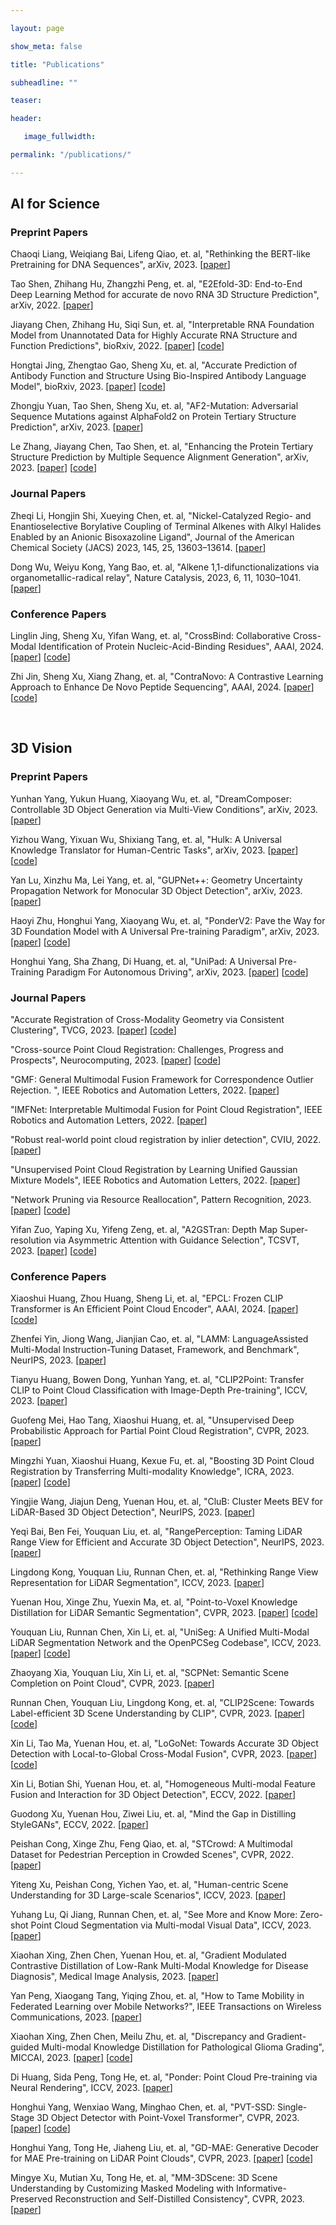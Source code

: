 ```yaml
---

layout: page

show_meta: false

title: "Publications"

subheadline: ""

teaser: 

header:

   image_fullwidth: 

permalink: "/publications/"

---
```


## AI for Science

### Preprint Papers

Chaoqi Liang, Weiqiang Bai, Lifeng Qiao, et. al,
"Rethinking the BERT-like Pretraining for DNA Sequences",
arXiv, 2023. 
[[paper](https://arxiv.org/abs/2310.07644)] 

Tao Shen, Zhihang Hu, Zhangzhi Peng, et. al, 
"E2Efold-3D: End-to-End Deep Learning Method for accurate de novo RNA 3D Structure Prediction", 
arXiv, 2022. 
[[paper](https://arxiv.org/abs/2207.01586)] 

Jiayang Chen, Zhihang Hu, Siqi Sun, et. al,
"Interpretable RNA Foundation Model from Unannotated Data for Highly Accurate RNA Structure and Function Predictions",
bioRxiv, 2022. 
[[paper](https://www.biorxiv.org/content/10.1101/2022.08.06.503062v2.full)] 
[[code](https://github.com/ml4bio/RNA-FM)]

Hongtai Jing, Zhengtao Gao, Sheng Xu, et. al,
"Accurate Prediction of Antibody Function and Structure Using Bio-Inspired Antibody Language Model",
bioRxiv, 2023. 
[[paper](https://www.biorxiv.org/content/10.1101/2023.08.30.555473v1.full)] 
[[code](https://github.com/BEAM-Labs/BALM)]

Zhongju Yuan, Tao Shen, Sheng Xu, et. al,
"AF2-Mutation: Adversarial Sequence Mutations against AlphaFold2 on Protein Tertiary Structure Prediction",
arXiv, 2023. 
[[paper](https://arxiv.org/abs/2305.08929)]

Le Zhang, Jiayang Chen, Tao Shen, et. al,
"Enhancing the Protein Tertiary Structure Prediction by Multiple Sequence Alignment Generation",
arXiv, 2023. 
[[paper](https://arxiv.org/abs/2306.01824)] 
[[code](https://github.com/Magiccircuit/MSA-Augmentor)]



### Journal Papers

Zheqi Li, Hongjin Shi, Xueying Chen, et. al,
"Nickel-Catalyzed Regio- and Enantioselective Borylative Coupling of Terminal Alkenes with Alkyl Halides Enabled by an Anionic Bisoxazoline Ligand",
Journal of the American Chemical Society (JACS) 2023, 145, 25, 13603–13614. 
[[paper](https://pubs.acs.org/doi/10.1021/jacs.3c01040)] 

Dong Wu, Weiyu Kong, Yang Bao, et. al,
"Alkene 1,1-difunctionalizations via organometallic-radical relay",
Nature Catalysis, 2023, 6, 11, 1030–1041. 
[[paper](https://www.nature.com/articles/s41929-023-01032-0)] 



### Conference Papers

Linglin Jing, Sheng Xu, Yifan Wang, et. al,
"CrossBind: Collaborative Cross-Modal Identification of Protein Nucleic-Acid-Binding Residues",
AAAI, 2024. 
[[paper](https://arxiv.org/abs/2312.12094)]
[[code](https://github.com/BEAM-Labs/CrossBind)]

Zhi Jin, Sheng Xu, Xiang Zhang, et. al,
"ContraNovo: A Contrastive Learning Approach to Enhance De Novo Peptide Sequencing",
AAAI, 2024.
[[paper](https://arxiv.org/abs/2312.11584)]
[[code](https://github.com/BEAM-Labs/ContraNovo)]

<br />

## 3D Vision

### Preprint Papers

Yunhan Yang, Yukun Huang, Xiaoyang Wu, et. al,
"DreamComposer: Controllable 3D Object Generation via Multi-View Conditions",
arXiv, 2023.
[[paper](https://arxiv.org/abs/2312.03611)]

Yizhou Wang, Yixuan Wu, Shixiang Tang, et. al,
"Hulk: A Universal Knowledge Translator for Human-Centric Tasks",
arXiv, 2023.
[[paper](https://arxiv.org/abs/2312.01697)]
[[code](https://github.com/OpenGVLab/HumanBench)]

Yan Lu, Xinzhu Ma, Lei Yang, et. al,
"GUPNet++: Geometry Uncertainty Propagation Network for Monocular 3D Object Detection",
arXiv, 2023.
[[paper](https://arxiv.org/abs/2310.15624)]

Haoyi Zhu, Honghui Yang, Xiaoyang Wu, et. al,
"PonderV2: Pave the Way for 3D Foundation Model with A Universal Pre-training Paradigm",
arXiv, 2023.
[[paper](https://arxiv.org/abs/2310.08586)]
[[code](https://github.com/OpenGVLab/PonderV2)]

Honghui Yang, Sha Zhang, Di Huang, et. al,
"UniPad: A Universal Pre-Training Paradigm For Autonomous Driving",
arXiv, 2023.
[[paper](https://arxiv.org/abs/2310.08370)]
[[code](https://github.com/Nightmare-n/UniPAD)]



### Journal Papers

"Accurate Registration of Cross-Modality Geometry via Consistent Clustering",
TVCG, 2023.
[[paper](https://ieeexplore.ieee.org/document/10049688)]
[[code](https://github.com/zikai1/CrossModReg)]

"Cross-source Point Cloud Registration: Challenges, Progress and Prospects",
Neurocomputing, 2023.
[[paper](https://www.sciencedirect.com/science/article/abs/pii/S0925231223005064)]
[[code](https://github.com/XiaoshuiHuang/GMF)]

"GMF: General Multimodal Fusion Framework for Correspondence Outlier Rejection. ",
IEEE Robotics and Automation Letters, 2022.
[[paper](https://ieeexplore.ieee.org/abstract/document/9940574)]

"IMFNet: Interpretable Multimodal Fusion for Point Cloud Registration",
IEEE Robotics and Automation Letters, 2022.
[[paper](https://ieeexplore.ieee.org/document/9919364)]

"Robust real-world point cloud registration by inlier detection",
CVIU, 2022.
[[paper](https://www.sciencedirect.com/science/article/abs/pii/S1077314222001345)]

"Unsupervised Point Cloud Registration by Learning Unified Gaussian Mixture Models",
IEEE Robotics and Automation Letters, 2022.
[[paper](https://ieeexplore.ieee.org/document/9790333)]

"Network Pruning via Resource Reallocation",
Pattern Recognition, 2023.
[[paper](https://arxiv.org/abs/2103.01847)]
[[code](https://github.com/cardwing/Codes-for-PEEL)]

Yifan Zuo, Yaping Xu, Yifeng Zeng, et. al,
"A2GSTran: Depth Map Super-resolution via Asymmetric Attention with Guidance Selection",
TCSVT, 2023.
[[paper](https://ieeexplore.ieee.org/abstract/document/10296875)]
[[code](https://github.com/alex-cate/Depth_Map_Super-resolution_via_Asymmetric_Attention_with_Guidance_Selection)]


### Conference Papers

Xiaoshui Huang, Zhou Huang, Sheng Li, et. al,
"EPCL: Frozen CLIP Transformer is An Efficient Point Cloud Encoder",
AAAI, 2024.
[[paper](https://arxiv.org/abs/2212.04098)]
[[code](https://github.com/XiaoshuiHuang/EPCL)]

Zhenfei Yin, Jiong Wang, Jianjian Cao, et. al,
"LAMM: LanguageAssisted Multi-Modal Instruction-Tuning Dataset, Framework, and Benchmark",
NeurIPS, 2023.
[[paper](https://arxiv.org/abs/2306.06687)]

Tianyu Huang, Bowen Dong, Yunhan Yang, et. al,
"CLIP2Point: Transfer CLIP to Point Cloud Classification with Image-Depth Pre-training",
ICCV, 2023.
[[paper](https://arxiv.org/abs/2210.01055)]

Guofeng Mei, Hao Tang, Xiaoshui Huang, et. al,
"Unsupervised Deep Probabilistic Approach for Partial Point Cloud Registration",
CVPR, 2023.
[[paper](https://arxiv.org/abs/2303.13290)]

Mingzhi Yuan, Xiaoshui Huang, Kexue Fu, et. al,
"Boosting 3D Point Cloud Registration by Transferring Multi-modality Knowledge",
ICRA, 2023.
[[paper](https://ieeexplore.ieee.org/document/10161411)]
[[code](https://github.com/phdymz/DBENet)]

Yingjie Wang, Jiajun Deng, Yuenan Hou, et. al,
"CluB: Cluster Meets BEV for LiDAR-Based 3D Object Detection",
NeurIPS, 2023.
[[paper](https://openreview.net/forum?id=jIhX7SpfCz)]

Yeqi Bai, Ben Fei, Youquan Liu, et. al,
"RangePerception: Taming LiDAR Range View for Efficient and Accurate 3D Object Detection",
NeurIPS, 2023.
[[paper](https://openreview.net/forum?id=9kFQEJSyCM)]

Lingdong Kong, Youquan Liu, Runnan Chen, et. al,
"Rethinking Range View Representation for LiDAR Segmentation",
ICCV, 2023.
[[paper](https://arxiv.org/abs/2303.05367)]

Yuenan Hou, Xinge Zhu, Yuexin Ma, et. al,
"Point-to-Voxel Knowledge Distillation for LiDAR Semantic Segmentation",
CVPR, 2023.
[[paper](https://arxiv.org/abs/2206.02099)]
[[code](https://github.com/cardwing/Codes-for-PVKD)]

Youquan Liu, Runnan Chen, Xin Li, et. al,
"UniSeg: A Unified Multi-Modal LiDAR Segmentation Network and the OpenPCSeg Codebase",
ICCV, 2023.
[[paper](https://arxiv.org/abs/2309.05573)]
[[code](https://github.com/PJLab-ADG/PCSeg)]

Zhaoyang Xia, Youquan Liu, Xin Li, et. al,
"SCPNet: Semantic Scene Completion on Point Cloud",
CVPR, 2023.
[[paper](https://arxiv.org/abs/2303.06884)]


Runnan Chen, Youquan Liu, Lingdong Kong, et. al,
"CLIP2Scene: Towards Label-efficient 3D Scene Understanding by CLIP",
CVPR, 2023.
[[paper](https://arxiv.org/abs/2301.04926)]
[[code](https://github.com/runnanchen/CLIP2Scene)]

Xin Li, Tao Ma, Yuenan Hou, et. al,
"LoGoNet: Towards Accurate 3D Object Detection with Local-to-Global Cross-Modal Fusion",
CVPR, 2023.
[[paper](https://arxiv.org/abs/2303.03595v2)]
[[code](https://github.com/sankin97/LoGoNet)]

Xin Li, Botian Shi, Yuenan Hou, et. al,
"Homogeneous Multi-modal Feature Fusion and Interaction for 3D Object Detection",
ECCV, 2022.
[[paper](https://arxiv.org/abs/2210.09615)]


Guodong Xu, Yuenan Hou, Ziwei Liu, et. al,
"Mind the Gap in Distilling StyleGANs",
ECCV, 2022.
[[paper](https://arxiv.org/abs/2208.08840)]


Peishan Cong, Xinge Zhu, Feng Qiao, et. al,
"STCrowd: A Multimodal Dataset for Pedestrian Perception in Crowded Scenes",
CVPR, 2022.
[[paper](https://arxiv.org/abs/2204.01026)]


Yiteng Xu, Peishan Cong, Yichen Yao, et. al,
"Human-centric Scene Understanding for 3D Large-scale Scenarios",
ICCV, 2023.
[[paper](https://arxiv.org/abs/2307.14392)]


Yuhang Lu, Qi Jiang, Runnan Chen, et. al,
"See More and Know More: Zero-shot Point Cloud Segmentation via Multi-modal Visual Data",
ICCV, 2023.
[[paper](https://arxiv.org/abs/2307.10782)]


Xiaohan Xing, Zhen Chen, Yuenan Hou, et. al,
"Gradient Modulated Contrastive Distillation of Low-Rank Multi-Modal Knowledge for Disease Diagnosis",
Medical Image Analysis, 2023.
[[paper](https://www.sciencedirect.com/science/article/abs/pii/S1361841523001342)]


Yan Peng, Xiaogang Tang, Yiqing Zhou, et. al,
"How to Tame Mobility in Federated Learning over Mobile Networks?",
IEEE Transactions on Wireless Communications, 2023.
[[paper](https://ieeexplore.ieee.org/document/10128968)]


Xiaohan Xing, Zhen Chen, Meilu Zhu, et. al,
"Discrepancy and Gradient-guided Multi-modal Knowledge Distillation for Pathological Glioma Grading",
MICCAI, 2023.
[[paper](https://link.springer.com/chapter/10.1007/978-3-031-16443-9_61)]
[[code](https://github.com/CityU-AIM-Group/MultiModal-learning)]

Di Huang, Sida Peng, Tong He, et. al,
"Ponder: Point Cloud Pre-training via Neural Rendering",
ICCV, 2023.
[[paper](https://arxiv.org/abs/2301.00157)]


Honghui Yang, Wenxiao Wang, Minghao Chen, et. al,
"PVT-SSD: Single-Stage 3D Object Detector with Point-Voxel Transformer",
CVPR, 2023.
[[paper](https://arxiv.org/abs/2305.06621)]
[[code](https://github.com/Nightmare-n/PVT-SSD)]

Honghui Yang, Tong He, Jiaheng Liu, et. al,
"GD-MAE: Generative Decoder for MAE Pre-training on LiDAR Point Clouds",
CVPR, 2023.
[[paper](https://arxiv.org/abs/2212.03010)]
[[code](https://github.com/Nightmare-n/GD-MAE)]

Mingye Xu, Mutian Xu, Tong He, et. al,
"MM-3DScene: 3D Scene Understanding by Customizing Masked Modeling with Informative-Preserved Reconstruction and Self-Distilled Consistency",
CVPR, 2023.
[[paper](https://arxiv.org/abs/2212.09948)]



